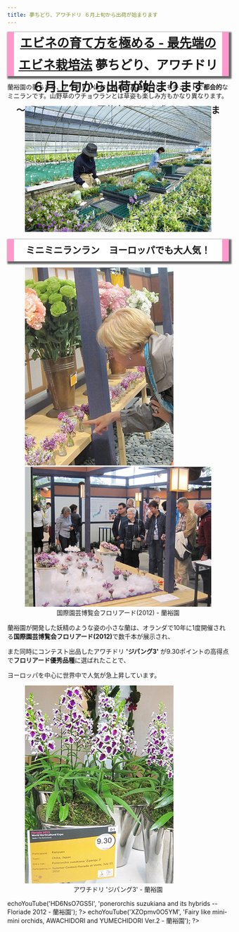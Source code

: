 ```yaml
---
title: 夢ちどり、アワチドリ ６月上旬から出荷が始まります
---
```

<style>
  h1,h2 {
    background: #FFF;
    border-left: solid 15px #ff99cc;
    border-right: solid 15px #ff99cc;
    box-shadow: 3px 3px 3px 3px #666;
    line-height: 50px;
    margin: 0.5em 0;
    height: 100px;
    text-align: center;
  }
  h2 {
    height: 50px;
  }
</style>

<b><a href="growings/calanthe/growings_calanthe_in_the_new_way">エビネの育て方を極める - 最先端のエビネ栽培法</a></b>
夢ちどり、アワチドリ ６月上旬から出荷が始まります<br /><span style="font-size: 20px;">～ ホームセンター、園芸店などでお求めいただけます ～</span>
==

蘭裕園の夢ちどり、アワチドリは<b>おしゃれ</b>で<b>高品質</b>、とても<b>キュート</b>で<b>都会的</b>なミニランです。山野草のウチョウランとは草姿も楽しみ方もかなり異なります。
<figure>
  <img src="/assets/images/shipment_chidori_1.jpg">
</figure>


ミニミニランラン　ヨーロッパでも大人気！
---
<figure>
  <img src="/assets/images/floriade2012_1.jpg">
  <img src="/assets/images/floriade2012_3.jpg">
  <figcaption style="text-align: center;">国際園芸博覧会フロリアード(2012) - 蘭裕園</figcaption>
</figure>

蘭裕園が開発した妖精のような姿の小さな蘭は、オランダで10年に1度開催される<b>国際園芸博覧会フロリアード(2012)</b>で数千本が展示され、

また同時にコンテスト出品したアワチドリ <b>'ジパング3'</b> が9.30ポイントの高得点で<b>フロリアード優秀品種</b>に選ばれたことで、

ヨーロッパを中心に世界中で人気が急上昇しています。

<figure>
  <img src="/assets/images/floriade2012_2.jpg">
  <figcaption style="text-align: center;">アワチドリ 'ジパング3' - 蘭裕園</figcaption>
</figure>

<?php $h->echoYouTube('HD6NsO7GS5I', 'ponerorchis suzukiana and its hybrids -- Floriade 2012  - 蘭裕園'); ?>
<?php $h->echoYouTube('XZOpmv0O5YM', 'Fairy like mini-mini orchids, AWACHIDORI and YUMECHIDORI Ver.2  - 蘭裕園'); ?>
